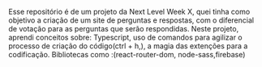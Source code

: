 Esse repositório é de um projeto da Next Level Week X, quei tinha como objetivo a criação de um site de perguntas e respostas, com o diferencial de votação para as perguntas que serão respondidas. Neste projeto, aprendi conceitos sobre: Typescript, uso de comandos para agilizar o processo de criação do código(ctrl + h,), a magia das extenções para a codificação.
 Bibliotecas como :(react-router-dom, node-sass,firebase)